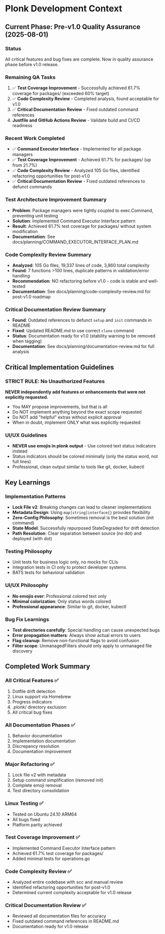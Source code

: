 # Plonk Development Context

## Current Phase: Pre-v1.0 Quality Assurance (2025-08-01)

### Status
All critical features and bug fixes are complete. Now in quality assurance phase before v1.0 release.

### Remaining QA Tasks
1. ✅ **Test Coverage Improvement** - Successfully achieved 61.7% coverage for packages/ (exceeded 60% target)
2. ✅ **Code Complexity Review** - Completed analysis, found acceptable for v1.0
3. ✅ **Critical Documentation Review** - Fixed outdated command references
4. **Justfile and GitHub Actions Review** - Validate build and CI/CD readiness

### Recent Work Completed
- ✅ **Command Executor Interface** - Implemented for all package managers
- ✅ **Test Coverage Improvement** - Achieved 61.7% for packages/ (up from 21.7%)
- ✅ **Code Complexity Review** - Analyzed 105 Go files, identified refactoring opportunities for post-v1.0
- ✅ **Critical Documentation Review** - Fixed outdated references to defunct commands

### Test Architecture Improvement Summary
- **Problem**: Package managers were tightly coupled to exec.Command, preventing unit testing
- **Solution**: Implemented Command Executor Interface pattern
- **Result**: Achieved 61.7% test coverage for packages/ without system modification
- **Documentation**: See docs/planning/COMMAND_EXECUTOR_INTERFACE_PLAN.md

### Code Complexity Review Summary
- **Analyzed**: 105 Go files, 19,337 lines of code, 3,860 total complexity
- **Found**: 7 functions >100 lines, duplicate patterns in validation/error handling
- **Recommendation**: NO refactoring before v1.0 - code is stable and well-tested
- **Documentation**: See docs/planning/code-complexity-review.md for post-v1.0 roadmap

### Critical Documentation Review Summary
- **Found**: Outdated references to defunct `setup` and `init` commands in README
- **Fixed**: Updated README.md to use correct `clone` command
- **Status**: Documentation ready for v1.0 (stability warning to be removed when tagging)
- **Documentation**: See docs/planning/documentation-review.md for full analysis

## Critical Implementation Guidelines

### STRICT RULE: No Unauthorized Features
**NEVER independently add features or enhancements that were not explicitly requested.**
- You MAY propose improvements, but that is all
- Do NOT implement anything beyond the exact scope requested
- Do NOT add "helpful" extras without explicit approval
- When in doubt, implement ONLY what was explicitly requested

### UI/UX Guidelines
- **NEVER use emojis in plonk output** - Use colored text status indicators instead
- Status indicators should be colored minimally (only the status word, not full lines)
- Professional, clean output similar to tools like git, docker, kubectl

## Key Learnings

### Implementation Patterns
- **Lock File v2**: Breaking changes can lead to cleaner implementations
- **Metadata Design**: Using `map[string]interface{}` provides flexibility
- **Zero-Config Philosophy**: Sometimes removal is the best solution (init command)
- **State Model**: Successfully repurposed StateDegraded for drift detection
- **Path Resolution**: Clear separation between source (no dot) and deployed (with dot)

### Testing Philosophy
- Unit tests for business logic only, no mocks for CLIs
- Integration tests in CI only to protect developer systems
- BATS tests for behavioral validation

### UI/UX Philosophy
- **No emojis ever**: Professional colored text only
- **Minimal colorization**: Only status words colored
- **Professional appearance**: Similar to git, docker, kubectl

### Bug Fix Learnings
- **Test directories carefully**: Special handling can cause unexpected bugs
- **Error propagation matters**: Always show actual errors to users
- **Flag cleanup**: Remove non-functional flags to avoid confusion
- **Filter scope**: UnmanagedFilters should only apply to unmanaged file discovery

## Completed Work Summary

### All Critical Features ✅
1. Dotfile drift detection
2. Linux support via Homebrew
3. Progress indicators
4. .plonk/ directory exclusion
5. All critical bug fixes

### All Documentation Phases ✅
1. Behavior documentation
2. Implementation documentation
3. Discrepancy resolution
4. Documentation improvement

### Major Refactoring ✅
1. Lock file v2 with metadata
2. Setup command simplification (removed init)
3. Complete emoji removal
4. Test directory consolidation

### Linux Testing ✅
- Tested on Ubuntu 24.10 ARM64
- All bugs fixed
- Platform parity achieved

### Test Coverage Improvement ✅
- Implemented Command Executor Interface pattern
- Achieved 61.7% test coverage for packages/
- Added minimal tests for operations.go

### Code Complexity Review ✅
- Analyzed entire codebase with scc and manual review
- Identified refactoring opportunities for post-v1.0
- Determined current complexity acceptable for v1.0 release

### Critical Documentation Review ✅
- Reviewed all documentation files for accuracy
- Fixed outdated command references in README.md
- Documentation ready for v1.0 release
